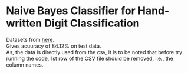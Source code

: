 # Naive Bayes Classifier for Hand-written Digit Classification

Datasets from [here](https://www.kaggle.com/oddrationale/mnist-in-csv). <br/>
Gives acuuracy of 84.12% on test data. <br/>
As, the data is directly used from the csv, it is to be noted that before try running the code, 1st row of the CSV file should be removed, i.e., the column names.
